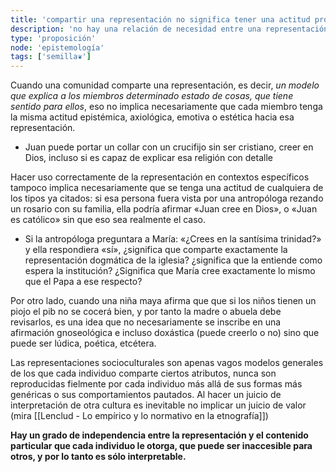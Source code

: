 ```yaml
---
title: 'compartir una representación no significa tener una actitud proposicional o valorativa de la misma'
description: 'no hay una relación de necesidad entre una representación compartida y su naturaleza epistemológica o axiológica'
type: 'proposición'
node: 'epistemología'
tags: ['semilla❦']
---
```


Cuando una comunidad comparte una representación, es decir, *un modelo que explica a los miembros determinado estado de cosas, que tiene sentido para ellos*, eso no implica necesariamente que cada miembro tenga la misma actitud epistémica, axiológica, emotiva o estética hacia esa representación.

- Juan puede portar un collar con un crucifijo sin ser cristiano, creer en Dios, incluso si es capaz de explicar esa religión con detalle

Hacer uso correctamente de la representación en contextos específicos tampoco implica necesariamente que se tenga una actitud de cualquiera de los tipos ya citados: si esa persona fuera vista por una antropóloga rezando un rosario con su familia, ella podría afirmar «Juan cree en Dios», o «Juan es católico» sin que eso sea realmente el caso.

- Si la antropóloga preguntara a María: «¿Crees en la santísima trinidad?» y ella respondiera «sí», ¿significa que comparte exactamente la representación dogmática de la iglesia? ¿significa que la entiende como espera la institución? ¿Significa que María cree exactamente lo mismo que el Papa a ese respecto?

Por otro lado, cuando una niña maya afirma que que si los niños tienen un piojo el pib no se cocerá bien, y por tanto la madre o abuela debe revisarlos, es una idea que no necesariamente se inscribe en una afirmación gnoseológica e incluso doxástica (puede creerlo o no) sino que puede ser lúdica, poética, etcétera.

Las representaciones socioculturales son apenas vagos modelos generales de los que cada individuo comparte ciertos atributos, nunca son reproducidas fielmente por cada individuo más allá de sus formas más genéricas o sus comportamientos pautados. Al hacer un juicio de interpretación de otra cultura es inevitable no implicar un juicio de valor (mira [[Lenclud - Lo empírico y lo normativo en la etnografía]])

**Hay un grado de independencia entre la representación y el contenido particular que cada individuo le otorga, que puede ser inaccesible para otros, y por lo tanto es sólo interpretable.**